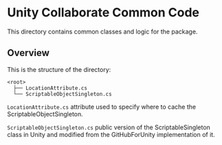# Unity Collaborate Common Code

This directory contains common classes and logic for the package.

## Overview

This is the structure of the directory:

```none
<root>
  ├── LocationAttribute.cs
  └── ScriptableObjectSingleton.cs
```

`LocationAttribute.cs` attribute used to specify where to cache the ScriptableObjectSingleton.

`ScriptableObjectSingleton.cs` public version of the ScriptableSingleton class in Unity and modified from the
GitHubForUnity implementation of it.
